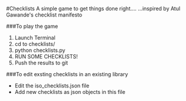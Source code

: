 #Checklists
A simple game to get things done right....
...inspired by Atul Gawande's checklist manifesto

###To play the game
1. Launch Terminal
2. cd to checklists/
3. python checklists.py
4. RUN SOME CHECKLISTS!
5. Push the results to git

###To edit exsting checklists in an existing library
* Edit the iso_checklists.json file
* Add new checklists as json objects in this file



